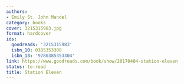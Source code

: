 ```yaml
---
authors:
- Emily St. John Mandel
category: books
cover: 3215315983.jpg
format: hardcover
ids:
  goodreads: '3215315983'
  isbn_10: 0385353308
  isbn_13: '9780385353304'
link: https://www.goodreads.com/book/show/20170404-station-eleven
status: to-read
title: Station Eleven
---
```

